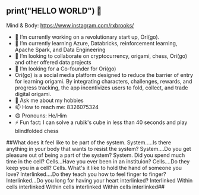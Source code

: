 ## print("HELLO WORLD") 👋
Mind & Body: https://www.instagram.com/rxbrooks/
- 🔭 I’m currently working on a revolutionary start up, Ori(go). 
- 🌱 I’m currently learning Azure, Databricks, reinforcement learning, Apache Spark, and Data Engineering 
- 👯 I’m looking to collaborate on cryptocurrency, origami, chess, Ori(go) and other offered data projects
- 🤔 I’m looking for a Co-founder for Ori(go)
- Ori(go) is a social media platform designed to reduce the barrier of entry for learning origami. By integrating characters, challenges, rewards, and progress tracking, the app incentivizes users to fold, collect, and trade digital origami.
- 💬 Ask me about my hobbies 
- 📫 How to reach me: 8326075324
- 😄 Pronouns: He/Him
- ⚡ Fun fact: I can solve a rubik's cube in less than 40 seconds and play blindfolded chess

##What does it feel like to be part of the system. System.....Is there anything in your body that wants to resist the system? System....Do you get pleasure out of being a part of the system? System.
Did you spend much time in the cell? Cells...Have you ever been in an instituion? Cells....Do they keep you in a cell? Cells.
What's it like to hold the hand of someone you love? Interlinked....Do they teach you how to feel finger to finger? Interlinked...Do you long for having your heart interlinked? Interlinked
Within cells interlinked
Within cells interlinked
Within cells interlinked##

<!--
**Rxbrooks15/Rxbrooks15** is a ✨ _special_ ✨ repository because its `README.md` (this file) appears on your GitHub profile.

Here are some ideas to get you started:


-->
